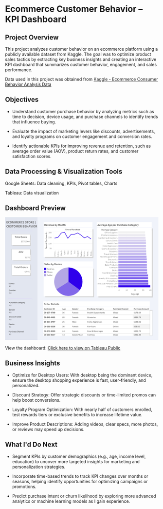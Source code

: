 # Ecommerce Customer Behavior – KPI Dashboard

## Project Overview

This project analyzes customer behavior on an ecommerce platform using a publicly available dataset from Kaggle. The goal was to optimize product sales tactics by extracting key business insights and creating an interactive KPI dashboard that summarizes customer behavior, engagement, and sales performance. 

Data used in this project was obtained from [Kaggle - Ecommerce Consumer Behavior Analysis Data](https://www.kaggle.com/datasets/salahuddinahmedshuvo/ecommerce-consumer-behavior-analysis-data)

## Objectives

- Understand customer purchase behavior by analyzing metrics such as time to decision, device usage, and purchase channels to identify trends that influence buying.

- Evaluate the impact of marketing levers like discounts, advertisements, and loyalty programs on customer engagement and conversion rates.

- Identify actionable KPIs for improving revenue and retention, such as average order value (AOV), product return rates, and customer satisfaction scores.

## Data Processing & Visualization Tools

Google Sheets: Data cleaning, KPIs, Pivot tables, Charts

Tableau: Data visualization

## Dashboard Preview

![Ecommerce Customer KPIs](Ecommerce%20Customer%20KPIs.png)

View the dashboard: [Click here to view on Tableau Public](https://public.tableau.com/views/KPIEcommerce/Dashboard1?:language=en-US&:sid=&:redirect=auth&:display_count=n&:origin=viz_share_link)

## Business Insights

- Optimize for Desktop Users: With desktop being the dominant device, ensure the desktop shopping experience is fast, user-friendly, and personalized.

- Discount Strategy: Offer strategic discounts or time-limited promos can help boost conversions.

- Loyalty Program Optimization: With nearly half of customers enrolled, test rewards tiers or exclusive benefits to increase lifetime value.

- Improve Product Descriptions: Adding videos, clear specs, more photos, or reviews may speed up decisions.

## What I'd Do Next

- Segment KPIs by customer demographics (e.g., age, income level, education) to uncover more targeted insights for marketing and personalization strategies.

- Incorporate time-based trends to track KPI changes over months or seasons, helping identify opportunities for optimizing campaigns or promotions.

- Predict purchase intent or churn likelihood by exploring more advanced analytics or machine learning models as I gain experience.
